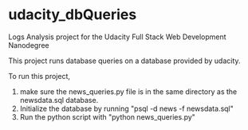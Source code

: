 # udacity_dbQueries
Logs Analysis project for the Udacity Full Stack Web Development Nanodegree

This project runs database queries on a database provided by udacity.

To run this project, 
  1. make sure the news_queries.py file is in the same directory as the newsdata.sql database.
  2. Initialize the database by running "psql -d news -f newsdata.sql"
  3. Run the python script with "python news_queries.py"
